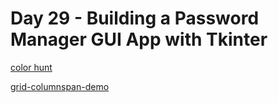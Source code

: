 # Day 29 - Building a Password Manager GUI App with Tkinter

[color hunt](https://colorhunt.co/)

[grid-columnspan-demo](https://replit.com/@appbrewery/grid-columnspan-demo#main.py)